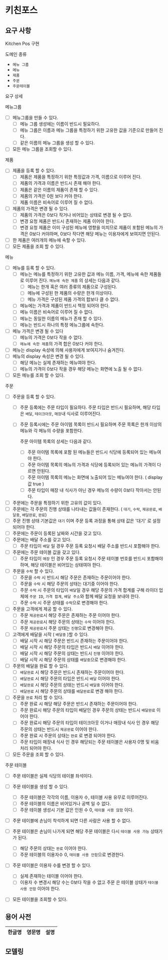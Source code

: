# 키친포스

## 요구 사항

Kitchen Pos 구현

도메인 종류

- `메뉴 그룹`
- `메뉴`
- `제품`
- `주문`
- `주문테이블`

요구 상세

메뉴그룹

- [ ]  메뉴그룹을 만들 수 있다.
    - [ ]  메뉴 그룹 생성에는 이름이 반드시 필요하다.
    - [ ]  메뉴 그룹은 이름과 메뉴 그룹을 특정하기 위한 고유한 값을 기준으로 만들어 진다.
    - [ ]  같은 이름의 메뉴 그룹을 생성 할 수 있다.
- [ ]  모든 메뉴 그룹을 조회할 수 있다.

제품

- [ ]  제품을 등록 할 수 있다.
    - [ ]  제품은 제품을 특정하기 위한 특정값과 가격, 이름으로 이루어 진다.
    - [ ]  제품의 가격과 이름은 반드시 존재 해야 한다.
    - [ ]  제품은 같은 이름의 제품이 존재 할 수 있다.
    - [ ]  제품의 가격은 0원 보다 커야 한다.
    - [ ]  제품 이름은 비속어로 이루어 질 수 없다.
- [ ]  제품의 가격은 변경 될 수 있다.
    - [ ]  제품의 가격은 0보다 작거나 비어있는 상태로 변경 될 수 없다.
    - [ ]  변경 요청 제품은 반드시 존재하는 제품 이어야 한다.
    - [ ]  변경 요청 제품은 이미 구성된 메뉴에 영향을 미치므로 제품이 포함된 메뉴의 가격은 0보다 커야하며, 0보다 작다면 해당 메뉴는 이용자에게 보여지면 안된다.
- [ ]  한 제품은 여러개의 메뉴에 속할 수 있다.
- [ ]  모든 제품을 조회 할 수 있다.

메뉴

- [ ]  메뉴를 등록 할 수 있다.
    - [ ]  메뉴는 메뉴를 특정하기 위한 고유한 값과 메뉴 이름, 가격, 
    메뉴에 속한 제품들로 이루어 진다.
    `메뉴에 속한 제품` 의 상세는 다음과 같다.
        - [ ]  메뉴는 한개 혹은 여러 종류의 제품으로 구성된다.
        - [ ]  메뉴에 구성된 한 제품의 수량은 한개 이상이다.
        - [ ]  메뉴 가격은 구성된 제품 가격의 합보다 클 수 없다.
    - [ ]  메뉴에는 가격과 제품이 반드시 책정 되어야 한다.
    - [ ]  메뉴 이름은 비속어로 이루어 질 수 없다.
    - [ ]  메뉴는 동일한 이름의 메뉴가 존재 할 수 있다.
    - [ ]  메뉴는 반드시 하나의 특정 메뉴그룹에 속한다.
- [ ]  메뉴 가격은 변경 될 수 있다
    - [ ]  메뉴의 가격은 0보다 작을 수 없다.
    - [ ]  `메뉴에 속한 제품`의 가격 합은 0보다 커야 한다.
- [ ]  메뉴는 display 속성에 의해 사용자에게 보여지거나 숨겨진다.
- [ ]  메뉴의 display 속성은 변경 될 수 있다.
    - [ ]  해당 메뉴는 실제 존재하는 메뉴여야 한다.
    - [ ]  메뉴의 가격이 0보다 작을 경우 해당 메뉴는 화면에 노출 될 수 없다.
- [ ]  모든 메뉴를 조회 할 수 있다.

주문

- [ ]  주문을 등록 할 수 있다.
    - [ ]  주문 등록에는 주문 타입이 필요하다.
    주문 타입은 반드시 필요하며,
    해당 타입은 `배달`, `테이크아웃`, `매장`내 식사로 이루어진다.
    - [ ]  주문 등록시에는 주문 아이템 목록이 반드시 필요하며 주문 목록은 한개 이상의 메뉴와 각 메뉴의 수량을 포함한다.

        주문 아이템 목록의 상세는 다음과 같다.

        - [ ]  주문 아이템 목록에 포함 된 메뉴들은 반드시 식당에 등록되어 있는 메뉴여야 한다.
        - [ ]  주문 아이템 목록의 메뉴의 가격과 식당에 등록되어 있는 메뉴의 가격이 다르면 안된다.
        - [ ]  주문 아이템 목록의 메뉴는 화면에 노출되어 있는 메뉴여야 한다. ( display 값 true )
        - [ ]  주문 타입이 매장 내 식사가 아닌 경우 메뉴의 수량이 0보다 작아서는 안된다.
- [ ]  주문에는 주문을 특정하기 위한 고유의 값이 있다.
- [ ]  주문에는 각 주문의 진행 상태를 나타내는 값들이 존재한다.
( `대기`, `수락`, `제공완료`, `배달중`, `배달완료`, `완료`)
- [ ]  주문 진행 상태 기본값은 `대기` 이며 주문 등록 과정을 통해 상태 값은 '대기' 로 설정 되어야 한다.
- [ ]  주문에는 주문이 등록된 날짜와 시간을 갖고 있다.
- [ ]  주문에는 배달 주소를 갖고 있다.
    - [ ]  주문 타입이 `배달` 일 경우 주문 등록 요청시 배달 주소를 반드시 포함해야 한다.
- [ ]  주문에는 주문 테이블 값을 갖고 있다.
    - [ ]  주문 타입이 `매장` 인 경우 주문 등록 요청시 주문 테이블 번호를 반드시 포함해야 하며, 해당 테이블은 비어있는 상태여야 한다.
- [ ]  주문을 `수락` 할 수 있다.
    - [ ]  주문을 `수락` 시 반드시 해당 주문은 존재하는 주문이어야 한다.
    - [ ]  주문을 `수락` 시 해당 주문의 상태는 대기중 이어야 한다.
    - [ ]  주문 `수락` 시 주문의 타입이 `배달`일 경우 해당 주문의 가격 합계를 구해 라이더 업체에 `주문 ID`, `가격 합계`, `배달 주소`와 함께 배달 요청을 보내야 한다.
    - [ ]  주문 `수락` 시 주문 상태를 `수락`으로 변경해야 한다.
- [ ]  주문을 고객에게 제공 할 수 있다.
    - [ ]  주문 `제공완료`시 해당 주문은 존재하는 주문 이어야 한다.
    - [ ]  주문 `제공완료`시 해당 주문의 상태는 `수락` 이어야 한다.
    - [ ]  주문 `제공완료`시 주문 상태는 `진행`으로 변경해야 한다.
- [ ]  고객에게 배달을 시작 ( `배달중` )할 수 있다.
    - [ ]  배달 시작 시 해당 주문은 반드시 존재하는 주문이어야 한다.
    - [ ]  배달 시작 시 해당 주문의 타입은 반드시 `배달` 이어야 한다.
    - [ ]  배달 시작 시 해당 주문의 상태는 반드시 `진행` 이어야 한다.
    - [ ]  배달 시작 시 해당 주문의 상태를 `배달중`으로 변경해야 한다.
- [ ]  주문의 배달을 완료 할 수 있다.
    - [ ]  `배달완료` 시 해당 주문은 반드시 존재하는 주문이어야 한다.
    - [ ]  `배달완료` 시 해당 주문의 타입은 반드시 `배달` 이어야 한다.
    - [ ]  `배달완료` 시 해당 주문의 상태는 반드시 `배달중` 이어야 한다.
    - [ ]  `배달완료` 시 해당 주문의 상태를 `배달완료`로 변경 해야 한다.
- [ ]  주문을 `완료` 처리 할 수 있다.
    - [ ]  주문 완료 시 해당 해당 주문은 반드시 존재하는 주문이어야 한다.
    - [ ]  주문 완료시 해당 주문의 타입이 배달인 경우 주문의 상태는 반드시 `배달완료` 이어야 한다.
    - [ ]  주문 완료시 해당 주문의 타입이 테이크아웃 이거나 매장내 식사 인 경우 해당 주문의 상태는 반드시 `제공완료` 이어야 한다.
    - [ ]  주문 완료 시 주문의 상태는 `완료` 로 변경 되어야 한다.
    - [ ]  주문 타입이 매장내 식사 인 경우 해당되는 주문 테이블은 사용자 0명 및 비움 처리 되어야 한다.
- [ ]  모든 주문을 조회 할 수 있다.

주문 테이블

- [ ]  주문 테이블은 실제 식당의 테이블 좌석이다.
- [ ]  주문 테이블을 생성 할 수 있다.
    - [ ]  주문 테이블은 각각의 이름, 이용자 수, 테이블 사용 유무로 이루어진다.
    - [ ]  주문 테이블의 이름은 비어있거나 공백 일 수 없다.
    - [ ]  주문 테이블 생성시 기본 값은 인원 수 0, `테이블 사용 않함` 이다.
- [ ]  주문 테이블에 손님이 착석하게 되면 다른 사람은 사용 할 수 없다.
- [ ]  주문 테이블은 손님이 나가게 되면 해당 주문 테이블은 다시 `테이블 사용 가능` 상태가 가 된다.
    - [ ]  해당 주문의 상태는 `완료` 이어야 한다.
    - [ ]  주문 테이블의 이용자수 0, `테이블 사용 안함`으로 변경한다.
- [ ]  주문 테이블은 이용자 수를 변경 할 수 있다.
    - [ ]  실제 존재하는 테이블 이어야 한다.
    - [ ]  이용자 수 변경시 해당 수는 0보다 작을 수 없고 주문 은 테이블 상태가 `테이블 사용 안함` 이어야 한다.
- [ ]  모든 테이블을 조회할 수 있다.


## 용어 사전

| 한글명 | 영문명 | 설명 |
| --- | --- | --- |

## 모델링
